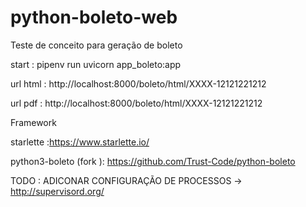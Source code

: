 # python-boleto-web
Teste de conceito para geração de boleto


start : pipenv run uvicorn app_boleto:app  

url html : http://localhost:8000/boleto/html/XXXX-12121221212 

url pdf  : http://localhost:8000/boleto/html/XXXX-12121221212 
 
Framework

starlette :https://www.starlette.io/

python3-boleto  (fork ): https://github.com/Trust-Code/python-boleto

TODO : ADICONAR CONFIGURAÇÃO DE PROCESSOS -> http://supervisord.org/
